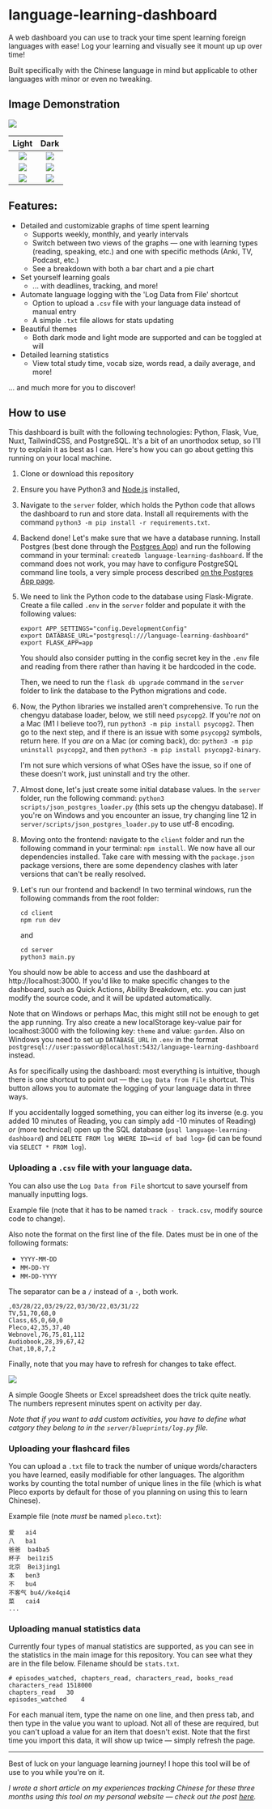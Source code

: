 # language-learning-dashboard

A web dashboard you can use to track your time spent learning foreign languages with ease! Log your learning and visually see it mount up up over time!

Built specifically with the Chinese language in mind but applicable to other languages with minor or even no tweaking.

## Image Demonstration

![](/images/whole.png)

|             Light              |               Dark                |
| :----------------------------: | :-------------------------------: |
| ![](/images/light-whole-2.png) |    ![](/images/dark-whole.png)    |
|     ![](/images/goal.png)      |     ![](/images/dark-top.png)     |
|  ![](/images/light-track.png)  | ![](/images/dark-stats-lower.png) |

## Features:

- Detailed and customizable graphs of time spent learning
  - Supports weekly, monthly, and yearly intervals
  - Switch between two views of the graphs — one with learning types (reading, speaking, etc.) and one with specific methods (Anki, TV, Podcast, etc.)
  - See a breakdown with both a bar chart and a pie chart
- Set yourself learning goals
  - ... with deadlines, tracking, and more!
- Automate language logging with the 'Log Data from File' shortcut
  - Option to upload a `.csv` file with your language data instead of manual entry
  - A simple `.txt` file allows for stats updating
- Beautiful themes
  - Both dark mode and light mode are supported and can be toggled at will
- Detailed learning statistics
  - View total study time, vocab size, words read, a daily average, and more!

... and much more for you to discover!

## How to use

This dashboard is built with the following technologies: Python, Flask, Vue, Nuxt, TailwindCSS, and PostgreSQL. It's a bit of an unorthodox setup, so I'll try to explain it as best as I can. Here's how you can go about getting this running on your local machine.

1. Clone or download this repository
2. Ensure you have Python3 and [Node.js](https://nodejs.org/en/download/) installed,
3. Navigate to the `server` folder, which holds the Python code that allows the dashboard to run and store data. Install all requirements with the command `python3 -m pip install -r requirements.txt`.
4. Backend done! Let's make sure that we have a database running. Install Postgres (best done through the [Postgres App](https://postgresapp.com/)) and run the following command in your terminal: `createdb language-learning-dashboard`. If the command does not work, you may have to configure PostgreSQL command line tools, a very simple process described [on the Postgres App page](https://postgresapp.com/documentation/cli-tools.html).
5. We need to link the Python code to the database using Flask-Migrate. Create a file called `.env` in the `server` folder and populate it with the following values:

   ```
   export APP_SETTINGS="config.DevelopmentConfig"
   export DATABASE_URL="postgresql:///language-learning-dashboard"
   export FLASK_APP=app
   ```

   You should also consider putting in the config secret key in the `.env` file and reading from there rather than having it be hardcoded in the code.

   Then, we need to run the `flask db upgrade` command in the `server` folder to link the database to the Python migrations and code.

6. Now, the Python libraries we installed aren't comprehensive. To run the chengyu database loader, below, we still need `psycopg2`. If you're *not* on a Mac (M1 I believe too?), run `python3 -m pip install psycopg2`. Then go to the next step, and if there is an issue with some `psycopg2` symbols, return here. If you *are* on a Mac (or coming back), do: `python3 -m pip uninstall psycopg2`, and then `python3 -m pip install psycopg2-binary`.

   I'm not sure which versions of what OSes have the issue, so if one of these doesn't work, just uninstall and try the other.

7. Almost done, let's just create some initial database values. In the `server` folder, run the following command: `python3 scripts/json_postgres_loader.py` (this sets up the chengyu database). If you're on Windows and you encounter an issue, try changing line 12 in `server/scripts/json_postgres_loader.py` to use utf-8 encoding.
8. Moving onto the frontend: navigate to the `client` folder and run the following command in your terminal: `npm install`. We now have all our dependencies installed. Take care with messing with the `package.json` package versions, there are some dependency clashes with later versions that can't be really resolved.
9. Let's run our frontend and backend! In two terminal windows, run the following commands from the root folder:
   ```
   cd client
   npm run dev
   ```
   and
   ```
   cd server
   python3 main.py
   ```

You should now be able to access and use the dashboard at http://localhost:3000. If you'd like to make specific changes to the dashboard, such as Quick Actions, Ability Breakdown, etc. you can just modify the source code, and it will be updated automatically.

Note that on Windows or perhaps Mac, this might still not be enough to get the app running. Try also create a new localStorage key-value pair for localhost:3000 with the following key: `theme` and value: `garden`. Also on Windows you need to set up `DATABASE_URL` in `.env` in the format `postgresql://user:password@localhost:5432/language-learning-dashboard` instead.

As for specifically using the dashboard: most everything is intuitive, though there is one shortcut to point out — the `Log Data from File` shortcut. This button allows you to automate the logging of your language data in three ways.

If you accidentally logged something, you can either log its inverse (e.g. you added 10 minutes of Reading, you can simply add -10 minutes of Reading) *or* (more technical) open up the SQL database (`psql language-learning-dashboard`) and `DELETE FROM log WHERE ID=<id of bad log>` (id can be found via `SELECT * FROM log`).

### Uploading a `.csv` file with your language data.

You can also use the `Log Data from File` shortcut to save yourself from manually inputting logs.

Example file (note that it has to be named `track - track.csv`, modify source code to change).

Also note the format on the first line of the file. Dates must be in one of the following formats:
- `YYYY-MM-DD`
- `MM-DD-YY`
- `MM-DD-YYYY`

The separator can be a `/` instead of a `-`, both work.

```
,03/28/22,03/29/22,03/30/22,03/31/22
TV,51,70,68,0
Class,65,0,60,0
Pleco,42,35,37,40
Webnovel,76,75,81,112
Audiobook,28,39,67,42
Chat,10,8,7,2
```

Finally, note that you may have to refresh for changes to take effect.

![](images/track-sheets.png)

A simple Google Sheets or Excel spreadsheet does the trick quite neatly. The numbers represent minutes spent on activity per day.

_Note that if you want to add custom activities, you have to define what catgory they belong to in the `server/blueprints/log.py` file._

### Uploading your flashcard files

You can upload a `.txt` file to track the number of unique words/characters you have learned, easily modifiable for other languages. The algorithm works by counting the total number of unique lines in the file (which is what Pleco exports by default for those of you planning on using this to learn Chinese).

Example file (note _must_ be named `pleco.txt`):

```
爱	ai4
八	ba1
爸爸	ba4ba5
杯子	bei1zi5
北京	Bei3jing1
本	ben3
不	bu4
不客气	bu4//ke4qi4
菜	cai4
...
```

### Uploading manual statistics data

Currently four types of manual statistics are supported, as you can see in the statistics in the main image for this repository. You can see what they are in the file below. Filename should be `stats.txt`.

```
# episodes_watched, chapters_read, characters_read, books_read
characters_read	1518000
chapters_read	30
episodes_watched	4
```

For each manual item, type the name on one line, and then press tab, and then type in the value you want to upload. Not all of these are required, but you can't upload a value for an item that doesn't exist. Note that the first time you import this data, it will show up twice — simply refresh the page.

---

Best of luck on your language learning journey! I hope this tool will be of use to you while you're on it.

*I wrote a short article on my experiences tracking Chinese for these three months using this tool on my personal website — check out the post [here](https://simonilincev.com/reflections/chinese/100-days-of-tracking/).*

